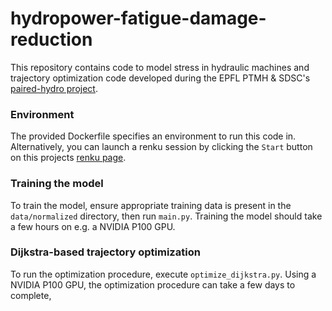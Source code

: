 # hydropower-fatigue-damage-reduction

This repository contains code to model stress in hydraulic machines and trajectory optimization code developed during the EPFL PTMH & SDSC's [paired-hydro project](https://www.datascience.ch/projects/paired-hydro).
### Environment

The provided Dockerfile specifies an environment to run this code in. Alternatively, you can launch a renku session by clicking the `Start` button on this projects [renku page](https://renkulab.io/projects/musertill/hydropower-fatigue-damage-reduction).

### Training the model

To train the model, ensure appropriate training data is present in the `data/normalized` directory, then run `main.py`. Training the model should take a few hours on e.g. a NVIDIA P100 GPU.

### Dijkstra-based trajectory optimization

To run the optimization procedure, execute `optimize_dijkstra.py`. Using a NVIDIA P100 GPU, the optimization procedure can take a few days to complete,
